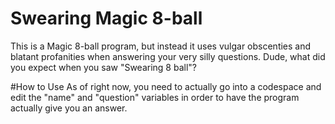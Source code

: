 # Swearing Magic 8-ball
This is a Magic 8-ball program, but instead it uses vulgar obscenties and blatant profanities when answering your very silly questions.
Dude, what did you expect when you saw "Swearing 8 ball"?

#How to Use
As of right now, you need to actually go into a codespace and edit the "name" and "question" variables in order to have the program actually give you an answer.
